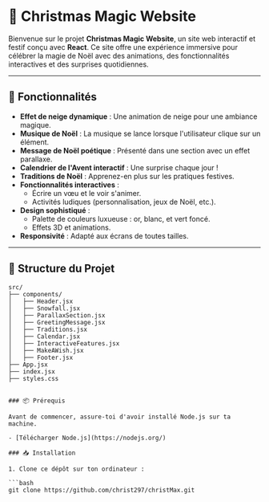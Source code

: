 # 🎄 Christmas Magic Website

Bienvenue sur le projet **Christmas Magic Website**, un site web interactif et festif conçu avec **React**. Ce site offre une expérience immersive pour célébrer la magie de Noël avec des animations, des fonctionnalités interactives et des surprises quotidiennes.

---

## 🚀 Fonctionnalités

- **Effet de neige dynamique** : Une animation de neige pour une ambiance magique.
- **Musique de Noël** : La musique se lance lorsque l'utilisateur clique sur un élément.
- **Message de Noël poétique** : Présenté dans une section avec un effet parallaxe.
- **Calendrier de l'Avent interactif** : Une surprise chaque jour !
- **Traditions de Noël** : Apprenez-en plus sur les pratiques festives.
- **Fonctionnalités interactives** :
  - Écrire un vœu et le voir s'animer.
  - Activités ludiques (personnalisation, jeux de Noël, etc.).
- **Design sophistiqué** :
  - Palette de couleurs luxueuse : or, blanc, et vert foncé.
  - Effets 3D et animations.
- **Responsivité** : Adapté aux écrans de toutes tailles.

---

## 📁 Structure du Projet

```plaintext
src/
├── components/
│   ├── Header.jsx
│   ├── Snowfall.jsx
│   ├── ParallaxSection.jsx
│   ├── GreetingMessage.jsx
│   ├── Traditions.jsx
│   ├── Calendar.jsx
│   ├── InteractiveFeatures.jsx
│   ├── MakeAWish.jsx
│   ├── Footer.jsx
├── App.jsx
├── index.jsx
├── styles.css


### 📦 Prérequis

Avant de commencer, assure-toi d'avoir installé Node.js sur ta machine.

- [Télécharger Node.js](https://nodejs.org/)

### 📥 Installation

1. Clone ce dépôt sur ton ordinateur :

```bash
git clone https://github.com/christ297/christMax.git
